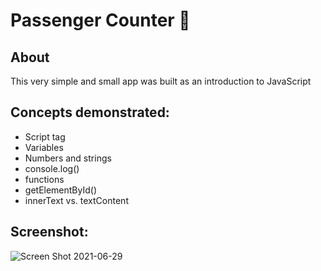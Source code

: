 # Passenger Counter 🚃

## About
This very simple and small app was built as an introduction to JavaScript

## Concepts demonstrated:
  - Script tag
  - Variables
  - Numbers and strings
  - console.log()
  - functions
  - getElementById()
  - innerText vs. textContent

## Screenshot:
![Screen Shot 2021-06-29](https://user-images.githubusercontent.com/72046344/123841750-8f600380-d8d5-11eb-915f-970406817220.png)
